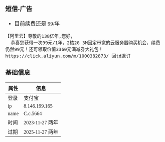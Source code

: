 <span  style="font-family: Simsun,serif; font-size: 17px; ">

### 短信-广告

- 目前续费还是 99/年

~~~
【阿里云】尊敬的138亿年,您好，
  恭喜您获得一次99元/1年，2核2G 3M固定带宽的云服务器购买机会，续费仍然99元！还可领取价值3360元满减券大礼包！
https://click.aliyun.com/m/1000382873/ 回td退订
~~~

### 基础信息

| 属性   | 信息            |
|------|---------------|
| 登录   | 支付宝           |
| ip   | 8.146.199.165 |
| name | C.c.5664      |
| 时间   | 2023-11-27 两年 |
| 过期   | 2025-11-27 两年 |

</span>